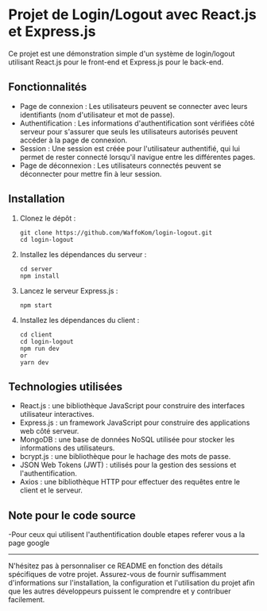 # Projet de Login/Logout avec React.js et Express.js

Ce projet est une démonstration simple d'un système de login/logout utilisant React.js pour le front-end et Express.js pour le back-end.

## Fonctionnalités

- Page de connexion : Les utilisateurs peuvent se connecter avec leurs identifiants (nom d'utilisateur et mot de passe).
- Authentification : Les informations d'authentification sont vérifiées côté serveur pour s'assurer que seuls les utilisateurs autorisés peuvent accéder à la page de connexion.
- Session : Une session est créée pour l'utilisateur authentifié, qui lui permet de rester connecté lorsqu'il navigue entre les différentes pages.
- Page de déconnexion : Les utilisateurs connectés peuvent se déconnecter pour mettre fin à leur session.

## Installation

1. Clonez le dépôt :

    ```shell
    git clone https://github.com/WaffoKom/login-logout.git
    cd login-logout
    ```

2. Installez les dépendances du serveur :

    ```shell
    cd server
    npm install
    ```

3. Lancez le serveur Express.js :

    ```shell
    npm start
    ```

4. Installez les dépendances du client :

    ```shell
    cd client
    cd login-logout
    npm run dev
    or
    yarn dev
    ```



## Technologies utilisées

- React.js : une bibliothèque JavaScript pour construire des interfaces utilisateur interactives.
- Express.js : un framework JavaScript pour construire des applications web côté serveur.
- MongoDB : une base de données NoSQL utilisée pour stocker les informations des utilisateurs.
- bcrypt.js : une bibliothèque pour le hachage des mots de passe.
- JSON Web Tokens (JWT) : utilisés pour la gestion des sessions et l'authentification.
- Axios : une bibliothèque HTTP pour effectuer des requêtes entre le client et le serveur.


## Note pour le code source
-Pour ceux qui utilisent l'authentification double etapes referer vous  a la page google


---

N'hésitez pas à personnaliser ce README en fonction des détails spécifiques de votre projet. Assurez-vous de fournir suffisamment d'informations sur l'installation, la configuration et l'utilisation du projet afin que les autres développeurs puissent le comprendre et y contribuer facilement.
